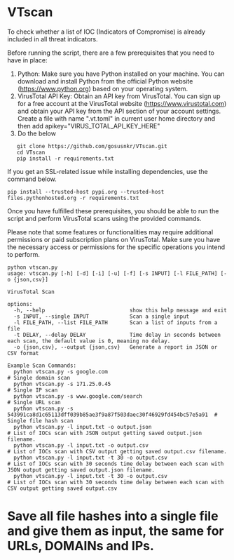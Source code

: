 # VTscan
To check whether a list of IOC (Indicators of Compromise) is already included in all threat indicators.

Before running the script, there are a few prerequisites that you need to have in place:

1. Python: Make sure you have Python installed on your machine. You can download and install Python from the official Python website (https://www.python.org) based on your operating system.
2. VirusTotal API Key: Obtain an API key from VirusTotal. You can sign up for a free account at the VirusTotal website (https://www.virustotal.com) and obtain your API key from the API section of your account settings. Create a file with name ".vt.toml" in current user home directory and then add apikey="VIRUS_TOTAL_API_KEY_HERE"
3. Do the below
```
   git clone https://github.com/gosusnkr/VTscan.git
   cd VTscan
   pip install -r requirements.txt
```
If you get an SSL-related issue while installing dependencies, use the command below.
```
pip install --trusted-host pypi.org --trusted-host files.pythonhosted.org -r requirements.txt
```
Once you have fulfilled these prerequisites, you should be able to run the script and perform VirusTotal scans using the provided commands.

Please note that some features or functionalities may require additional permissions or paid subscription plans on VirusTotal. Make sure you have the necessary access or permissions for the specific operations you intend to perform.

```
python vtscan.py 
usage: vtscan.py [-h] [-d] [-i] [-u] [-f] [-s INPUT] [-l FILE_PATH] [-o {json,csv}]

VirusTotal Scan

options:
  -h, --help                           show this help message and exit
  -s INPUT, --single INPUT             Scan a single input                                       
  -l FILE_PATH, --list FILE_PATH       Scan a list of inputs from a file
  -t DELAY, --delay DELAY              Time delay in seconds between each scan, the default value is 0, meaning no delay.                                                       
  -o {json,csv}, --output {json,csv}   Generate a report in JSON or CSV format                                    

Example Scan Commands:
  python vtscan.py -s google.com                                                        # Single domain scan
  python vtscan.py -s 171.25.0.45                                                       # Single IP scan
  python vtscan.py -s www.google.com/search                                             # Single URL scan
  python vtscan.py -s 543991ca8d1c65113dff039b85ae3f9a87f503daec30f46929fd454bc57e5a91  # Single file hash scan
  python vtscan.py -l input.txt -o output.json                                          # List of IOCs scan with JSON output getting saved output.json filename.
  python vtscan.py -l input.txt -o output.csv                                           # List of IOCs scan with CSV output getting saved output.csv filename.
  python vtscan.py -l input.txt -t 30 -o output.csv                                     # List of IOCs scan with 30 seconds time delay between each scan with JSON output getting saved output.json filename.
  python vtscan.py -l input.txt -t 30 -o output.csv                                     # List of IOCs scan with 30 seconds time delay between each scan with CSV output getting saved output.csv
```
# Save all file hashes into a single file and give them as input, the same for URLs, DOMAINs and IPs.

